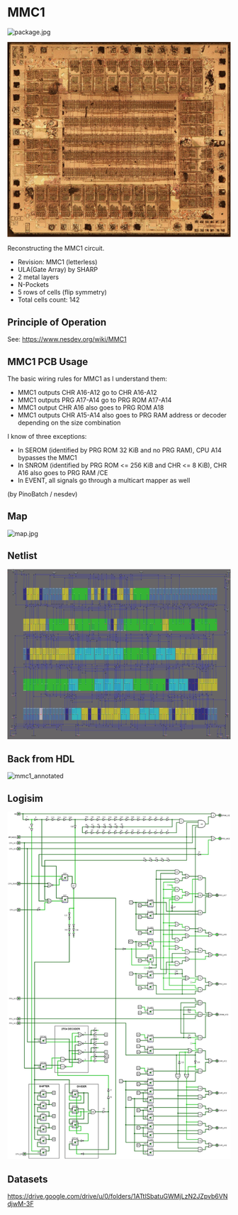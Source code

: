 # MMC1

![package.jpg](imgstore/package.jpg)

![MMC1_Fused_sm.jpg](imgstore/MMC1_Fused_sm.jpg)

Reconstructing the MMC1 circuit.

- Revision: MMC1 (letterless)
- ULA(Gate Array) by SHARP
- 2 metal layers
- N-Pockets
- 5 rows of cells (flip symmetry)
- Total cells count: 142

## Principle of Operation

See: https://www.nesdev.org/wiki/MMC1

## MMC1 PCB Usage

The basic wiring rules for MMC1 as I understand them:
- MMC1 outputs CHR A16-A12 go to CHR A16-A12
- MMC1 outputs PRG A17-A14 go to PRG ROM A17-A14
- MMC1 output CHR A16 also goes to PRG ROM A18
- MMC1 outputs CHR A15-A14 also goes to PRG RAM address or decoder depending on the size combination

I know of three exceptions:
- In SEROM (identified by PRG ROM 32 KiB and no PRG RAM), CPU A14 bypasses the MMC1
- In SNROM (identified by PRG ROM <= 256 KiB and CHR <= 8 KiB), CHR A16 also goes to PRG RAM /CE
- In EVENT, all signals go through a multicart mapper as well

(by PinoBatch / nesdev)

## Map

![map.jpg](imgstore/map.jpg)

## Netlist

![netlist](imgstore/netlist.png)

## Back from HDL

![mmc1_annotated](deroute/mmc1_annotated.png)

## Logisim

![mmc1_logisim](logisim/mmc1_logisim.jpg)

## Datasets

https://drive.google.com/drive/u/0/folders/1ATtlSbatuGWMjLzN2JZpvb6VNdjwM-3F
